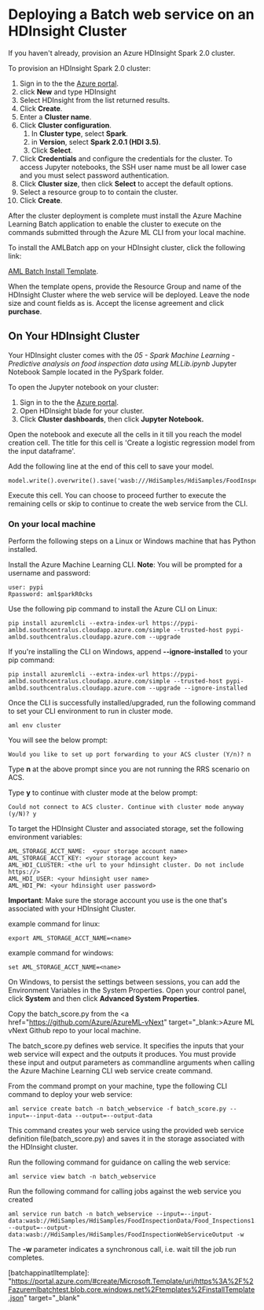 # Deploying a Batch web service on an HDInsight Cluster

If you haven't already, provision an Azure HDInsight Spark 2.0 cluster. 

To provision an HDInsight Spark 2.0 cluster:

1. Sign in to the the [Azure portal](https://portal.azure.com).
2. click **New** and type HDInsight
3. Select HDInsight from the list returned results.
4. Click **Create**.
5. Enter a **Cluster name**.
6. Click **Cluster configuration**.
	1. In **Cluster type**, select **Spark**. 
	2. in **Version**, select **Spark 2.0.1 (HDI 3.5)**.
	3. Click **Select**.
7. Click **Credentials** and configure the credentials for the cluster. To access Jupyter notebooks, the SSH user name must be all lower case and you must select password authentication.
8. Click **Cluster size**, then click **Select** to accept the default options.
9. Select a resource group to to contain the cluster.
10. Click **Create**.

After the cluster deployment is complete must install the Azure Machine Learning Batch application to enable the cluster to execute on the commands submitted through the Azure ML CLI from your local machine.

To install the AMLBatch app on your HDInsight cluster, click the following link: 

<a href="https://portal.azure.com/#create/Microsoft.Template/uri/https%3A%2F%2Fazuremlbatchtest.blob.core.windows.net%2Ftemplates%2FinstallTemplate.json" target="_blank">AML Batch Install Template</a>.

When the template opens, provide the Resource Group and name of the HDInsight Cluster where the web service will be deployed. Leave the node size and count fields as is. Accept the license agreement and click **purchase**.

## On Your HDInsight Cluster

Your HDInsight cluster comes with the *05 - Spark Machine Learning - Predictive analysis on food inspection data using MLLib.ipynb* Jupyter Notebook Sample located in the PySpark folder.

To open the Jupyter notebook on your cluster:

1. Sign in to the the <a href="https://portal.azure.com" target="_blank">Azure portal</a>.
2. Open HDInsight blade for your cluster.
3. Click **Cluster dashboards**, then click **Jupyter Notebook.**

Open the notebook and execute all the cells in it till you reach the model creation cell. The title for this cell is 'Create a logistic regression model from the input dataframe'.

Add the following line at the end of this cell to save your model.

```
model.write().overwrite().save('wasb:///HdiSamples/HdiSamples/FoodInspectionModel/')
```

Execute this cell. You can choose to proceed further to execute the remaining cells or skip to continue to create the web service from the CLI.

### On your local machine 

Perform the following steps on a Linux or Windows machine that has Python installed.

Install the Azure Machine Learning CLI. **Note**: You will be prompted for a username and password:
```
user: pypi
Rpassword: aml$parkR0cks
```

Use the following pip command to install the Azure CLI on Linux:
```
pip install azuremlcli --extra-index-url https://pypi-amlbd.southcentralus.cloudapp.azure.com/simple --trusted-host pypi-amlbd.southcentralus.cloudapp.azure.com --upgrade
```

If you're installing the CLI on Windows, append **--ignore-installed** to your pip command:
```
pip install azuremlcli --extra-index-url https://pypi-amlbd.southcentralus.cloudapp.azure.com/simple --trusted-host pypi-amlbd.southcentralus.cloudapp.azure.com --upgrade --ignore-installed
```

Once the CLI is successfully installed/upgraded, run the following command to set your CLI environment to run in cluster mode.

```
aml env cluster
```
You will see the below prompt:
```
Would you like to set up port forwarding to your ACS cluster (Y/n)? n
```
Type **n** at the above prompt since you are not running the RRS scenario on ACS.

Type **y** to continue with cluster mode at the below prompt:

```
Could not connect to ACS cluster. Continue with cluster mode anyway (y/N)? y
```

To target the HDInsight Cluster and associated storage, set the following environment variables:

	AML_STORAGE_ACCT_NAME:  <your storage account name>
	AML_STORAGE_ACCT_KEY: <your storage account key>
	AML_HDI_CLUSTER: <the url to your hdinsight cluster. Do not include https://>
	AML_HDI_USER: <your hdinsight user name>
	AML_HDI_PW: <your hdinsight user password>

**Important**: Make sure the storage account you use is the one that's associated with your HDInsight Cluster.

example command for linux:

	export AML_STORAGE_ACCT_NAME=<name>

example command for windows:

	set AML_STORAGE_ACCT_NAME=<name>

On Windows, to persist the settings between sessions, you can add the Environment Variables in the System Properties.  Open your control panel, click **System** and then click **Advanced System Properties**.


Copy the batch_score.py from the <a href="https://github.com/Azure/AzureML-vNext" target="_blank:>Azure ML vNext Github repo</a> to your local machine. 

The batch_score.py defines web service. It specifies the inputs that your web service will expect and the outputs it produces. You must provide these input and output parameters as commandline arguments when calling the Azure Machine Learning CLI web service create command.

From the command prompt on your machine, type the following CLI command to deploy your web service:

```
aml service create batch -n batch_webservice -f batch_score.py --input=--input-data --output=--output-data
```

This command creates your web service using the provided web service definition file(batch_score.py) and saves it in the storage associated with the HDInsight cluster. 

Run the following command for guidance on calling the web service:

```
aml service view batch -n batch_webservice
```
Run the following command for calling jobs against the web service you created

```
aml service run batch -n batch_webservice --input=--input-data:wasb://HdiSamples/HdiSamples/FoodInspectionData/Food_Inspections1.csv --output=--output-data:wasb://HdiSamples/HdiSamples/FoodInspectionWebServiceOutput -w
```
The **-w** parameter indicates a synchronous call, i.e. wait till the job run completes.



[batchappinatlltemplate]: "https://portal.azure.com/#create/Microsoft.Template/uri/https%3A%2F%2Fazuremlbatchtest.blob.core.windows.net%2Ftemplates%2FinstallTemplate.json" target="_blank"
